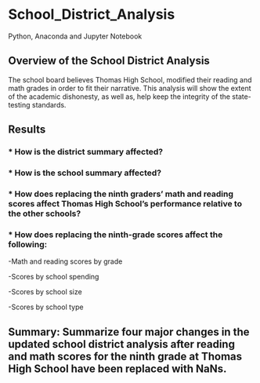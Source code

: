 # School_District_Analysis
Python, Anaconda and Jupyter Notebook

## Overview of the School District Analysis

 The school board believes Thomas High School, modified their reading and math grades in order to fit their narrative. This analysis will show the extent of the academic dishonesty, as well as, help keep the integrity of the state-testing standards.  

## Results

### * How is the district summary affected?

### * How is the school summary affected?

### * How does replacing the ninth graders’ math and reading scores affect Thomas High School’s performance relative to the other schools?

### * How does replacing the ninth-grade scores affect the following:
-Math and reading scores by grade

-Scores by school spending

-Scores by school size

-Scores by school type

## Summary: Summarize four major changes in the updated school district analysis after reading and math scores for the ninth grade at Thomas High School have been replaced with NaNs.
